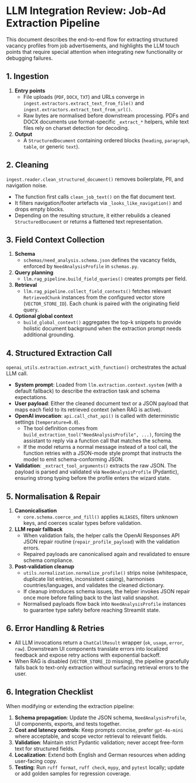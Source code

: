 # LLM Integration Review: Job-Ad Extraction Pipeline

This document describes the end-to-end flow for extracting structured vacancy profiles from job advertisements, and highlights the LLM touch points that require special attention when integrating new functionality or debugging failures.

## 1. Ingestion

1. **Entry points**
   - File uploads (`PDF`, `DOCX`, `TXT`) and URLs converge in `ingest.extractors.extract_text_from_file()` and `ingest.extractors.extract_text_from_url()`.
   - Raw bytes are normalised before downstream processing. PDFs and DOCX documents use format-specific `_extract_*` helpers, while text files rely on charset detection for decoding.
2. **Output**
   - A `StructuredDocument` containing ordered blocks (`heading`, `paragraph`, `table`, or generic `text`).

## 2. Cleaning

`ingest.reader.clean_structured_document()` removes boilerplate, PII, and navigation noise.

- The function first calls `clean_job_text()` on the flat document text.
- It filters navigation/footer artefacts via `_looks_like_navigation()` and drops empty blocks.
- Depending on the resulting structure, it either rebuilds a cleaned `StructuredDocument` or returns a flattened text representation.

## 3. Field Context Collection

1. **Schema**
   - `schemas/need_analysis.schema.json` defines the vacancy fields, enforced by `NeedAnalysisProfile` in `schemas.py`.
2. **Query planning**
   - `llm.rag_pipeline.build_field_queries()` creates prompts per field.
3. **Retrieval**
   - `llm.rag_pipeline.collect_field_contexts()` fetches relevant `RetrievedChunk` instances from the configured vector store (`VECTOR_STORE_ID`). Each chunk is paired with the originating field query.
4. **Optional global context**
   - `build_global_context()` aggregates the top-k snippets to provide holistic document background when the extraction prompt needs additional grounding.

## 4. Structured Extraction Call

`openai_utils.extraction.extract_with_function()` orchestrates the actual LLM call.

- **System prompt**: Loaded from `llm.extraction.context.system` (with a default fallback) to describe the extraction task and schema expectations.
- **User payload**: Either the cleaned document text or a JSON payload that maps each field to its retrieved context (when RAG is active).
- **OpenAI invocation**: `api.call_chat_api()` is called with deterministic settings (`temperature=0.0`).
  - The tool definition comes from `build_extraction_tool("NeedAnalysisProfile", ...)`, forcing the assistant to reply via a function call that matches the schema.
  - If the model returns a normal message instead of a tool call, the function retries with a JSON-mode style prompt that instructs the model to emit schema-conforming JSON.
- **Validation**: `_extract_tool_arguments()` extracts the raw JSON. The payload is parsed and validated via `NeedAnalysisProfile` (Pydantic), ensuring strong typing before the profile enters the wizard state.

## 5. Normalisation & Repair

1. **Canonicalisation**
   - `core.schema.coerce_and_fill()` applies `ALIASES`, filters unknown keys, and coerces scalar types before validation.
2. **LLM repair fallback**
   - When validation fails, the helper calls the OpenAI Responses API JSON repair routine (`repair_profile_payload`) with the validation errors.
   - Repaired payloads are canonicalised again and revalidated to ensure schema compliance.
3. **Post-validation cleanup**
   - `utils.normalization.normalize_profile()` strips noise (whitespace, duplicate list entries, inconsistent casing), harmonises countries/languages, and validates the cleaned dictionary.
   - If cleanup introduces schema issues, the helper invokes JSON repair once more before falling back to the last valid snapshot.
   - Normalised payloads flow back into `NeedAnalysisProfile` instances to guarantee type safety before reaching Streamlit state.

## 6. Error Handling & Retries

- All LLM invocations return a `ChatCallResult` wrapper (`ok`, `usage`, `error`, `raw`). Downstream UI components translate errors into localized feedback and expose retry actions with exponential backoff.
- When RAG is disabled (`VECTOR_STORE_ID` missing), the pipeline gracefully falls back to text-only extraction without surfacing retrieval errors to the user.

## 6. Integration Checklist

When modifying or extending the extraction pipeline:

1. **Schema propagation**: Update the JSON schema, `NeedAnalysisProfile`, UI components, exports, and tests together.
2. **Cost and latency controls**: Keep prompts concise, prefer `gpt-4o-mini` where acceptable, and scope vector retrieval to relevant fields.
3. **Validation**: Maintain strict Pydantic validation; never accept free-form text for structured fields.
4. **Localization**: Extend both English and German resources when adding user-facing copy.
5. **Testing**: Run `ruff format`, `ruff check`, `mypy`, and `pytest` locally; update or add golden samples for regression coverage.

